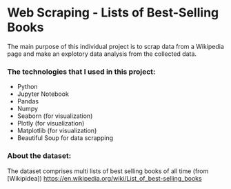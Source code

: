 # **Web Scraping - Lists of Best-Selling Books**

The main purpose of this individual project is to scrap data from a Wikipedia page and make an explotory data analysis from the collected data.

### The technologies that I used in this project:
 - Python
 - Jupyter Notebook
 - Pandas
 - Numpy
 - Seaborn (for visualization)
 - Plotly (for visualization)
 - Matplotlib (for visualization)
 - Beautiful Soup for data scrapping 
 
### About the dataset: 
The dataset comprises multi lists of best selling books of all time (from [Wikipidea]) <https://en.wikipedia.org/wiki/List_of_best-selling_books>
